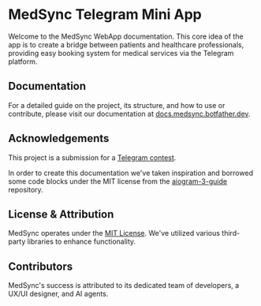# MedSync Telegram Mini App

Welcome to the MedSync WebApp documentation. This core idea of the app is to create a bridge between patients and healthcare
professionals, providing easy booking system for medical services via the Telegram platform.

## Documentation

For a detailed guide on the project, its structure, and how to use or contribute, please visit our documentation at [docs.medsync.botfather.dev](https://docs.medsync.botfather.dev).

## Acknowledgements

This project is a submission for a [Telegram contest](https://t.me/contest/327). 

In order to create this documentation we've taken inspiration and borrowed some code blocks under the MIT
license from the [aiogram-3-guide](https://github.com/MasterGroosha/aiogram-3-guide) repository.

## License & Attribution

MedSync operates under the [MIT License](https://github.com/Latand/MedSyncWebApp/blob/main/LICENSE). We've utilized various third-party libraries to enhance functionality.

## Contributors

MedSync's success is attributed to its dedicated team of developers, a UX/UI designer, and AI agents.